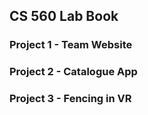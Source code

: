 ## CS 560 Lab Book

### Project 1 - Team Website

### Project 2 - Catalogue App

### Project 3 - Fencing in VR

